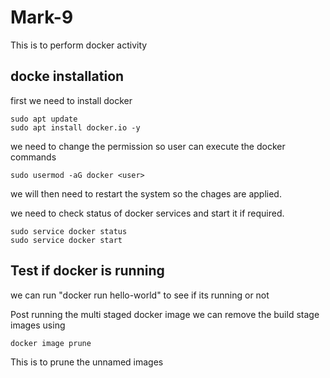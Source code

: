 # Mark-9
This is to perform docker activity

## docke installation

first we need to install docker 
~~~
sudo apt update
sudo apt install docker.io -y
~~~
we need to change the permission so user can execute the docker commands
~~~
sudo usermod -aG docker <user>
~~~

we will then need to restart the system so the chages are applied.

we need to check status of docker services and start it if required.

~~~
sudo service docker status 
sudo service docker start
~~~
## Test if docker is running

we can run "docker run hello-world" to see if its running or not

Post running the multi staged docker image we can remove the build stage images using 
~~~
docker image prune 
~~~
This is to prune the unnamed images

